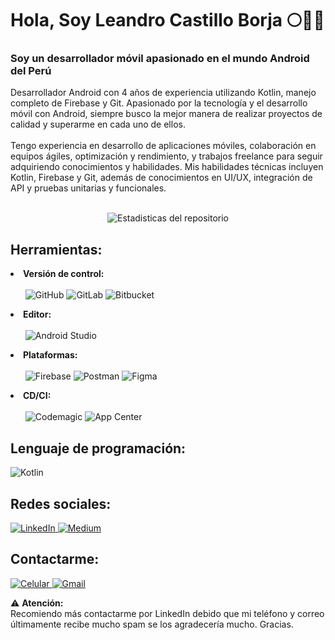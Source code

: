 <h1>Hola, Soy Leandro Castillo Borja 🌕🍂🍂</h1>
<h3>Soy un desarrollador móvil apasionado en el mundo Android del Perú</h3>
<p>Desarrollador Android con 4 años de experiencia utilizando Kotlin, manejo completo de Firebase y Git. Apasionado por la tecnología y el desarrollo móvil con Android, siempre busco la mejor manera de realizar proyectos de calidad y superarme en cada uno de ellos.
<br/><br/>
Tengo experiencia en desarrollo de aplicaciones móviles, colaboración en equipos ágiles, optimización y rendimiento, y trabajos freelance para seguir adquiriendo conocimientos y habilidades. Mis habilidades técnicas incluyen Kotlin, Firebase y Git, además de conocimientos en UI/UX, integración de API y pruebas unitarias y funcionales.</p>
<br/>
<div align="center">
  <img src="https://github-readme-stats.vercel.app/api?username=leandro1995&show_icons=true&theme=cobalt&custom_title=Estadisticas%20del%20repositorio&rank_icon=github" alt="Estadisticas del repositorio">
</div>
<h2 align="left">Herramientas:</h2>
<li>
  <b>Versión de control:</b><br/><br/>
  <ul>
    <img src="https://img.shields.io/badge/github-%23121011.svg?style=for-the-badge&logo=github&logoColor=white" alt="GitHub">
    <img src="https://img.shields.io/badge/gitlab-%23181717.svg?style=for-the-badge&logo=gitlab&logoColor=white" alt="GitLab">
    <img src="https://img.shields.io/badge/bitbucket-%230047B3.svg?style=for-the-badge&logo=bitbucket&logoColor=white" alt="Bitbucket">
  </ul>
</li>
<li>
  <b>Editor:</b><br/><br/>
  <ul>
    <img src="https://img.shields.io/badge/android%20studio-346ac1?style=for-the-badge&logo=android%20studio&logoColor=white" alt="Android Studio">
  </ul>
<li>
  <b>Plataformas:</b><br/><br/>
  <ul>
    <img src="https://img.shields.io/badge/firebase-a08021?style=for-the-badge&logo=firebase&logoColor=ffcd34" alt="Firebase">
    <img src="https://img.shields.io/badge/Postman-FF6C37?style=for-the-badge&logo=postman&logoColor=white" alt="Postman">
    <img src="https://img.shields.io/badge/figma-%23F24E1E.svg?style=for-the-badge&logo=figma&logoColor=white" alt="Figma">
  </ul>
</li>
<li>
  <b>CD/CI:</b><br/><br/>
  <ul>
    <img src="https://img.shields.io/badge/Codemagic-00B0E0?style=for-the-badge&logo=codemagic&logoColor=white" alt="Codemagic">
    <img src="https://img.shields.io/badge/App%20Center-0078D4?style=for-the-badge&logo=appcenter&logoColor=white" alt="App Center">
  </ul>
</li>
<h2 align="left">Lenguaje de programación:</h2>
<img src="https://img.shields.io/badge/kotlin-%237F52FF.svg?style=for-the-badge&logo=kotlin&logoColor=white" alt="Kotlin">
</p>
<h2 align="left">Redes sociales:</h2>
<p align>
  <a href="https://www.linkedin.com/in/leandro-castillo-67951b15a/" target="_blank">
    <img src="https://img.shields.io/badge/linkedin-%230077B5.svg?style=for-the-badge&logo=linkedin&logoColor=white" alt="LinkedIn">
  </a>
  <a href="https://medium.com/@leccbo1995" target="_blank">
    <img src="https://img.shields.io/badge/Medium-12100E?style=for-the-badge&logo=medium&logoColor=white" alt="Medium">
  </a>
</p>
<h2 align="left">Contactarme:</h2>
<p>
  <a href="tel:+51984649707" target="_blank">
    <img src="https://img.shields.io/badge/Celular-54039A?style=for-the-badge&logo=phonepe&logoColor=white" alt="Celular">
  </a>
  <a href="mailto:leccbo1995@gmail.com" target="_blank">
    <img src="https://img.shields.io/badge/Gmail-D32F2F?style=for-the-badge&logo=gmail&logoColor=white" alt="Gmail">
  </a>
</p>
<p>
  ⚠️ <b>Atención:</b></br>
  <d>Recomiendo más contactarme por LinkedIn debido que mi teléfono y correo últimamente recibe mucho spam se los agradecería mucho. Gracias.</d>
</p>